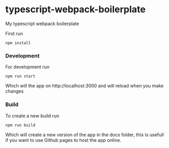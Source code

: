 # typescript-webpack-boilerplate
My typescript webpack boilerplate

First run 
	
~~~~
npm install
~~~~

### Development
For development run

~~~~
npm run start
~~~~

Which will the app on http://localhost:3000 and will reload when you make changes

### Build
To create a new build run

~~~~
npm run build
~~~~

Which will create a new version of the app in the docs folder, this is usefull if you want to use Github pages to host the app online.

